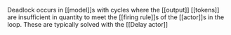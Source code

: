 Deadlock occurs in [[model]]s with cycles where the [[output]] [[tokens]] are insufficient in quantity to meet the [[firing rule]]s of the [[actor]]s in the loop. These are typically solved with the [[Delay actor]]
